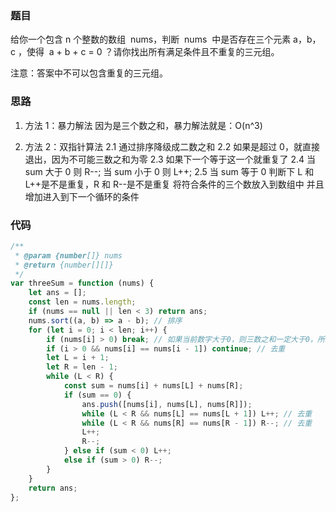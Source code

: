 ### 题目

给你一个包含 n 个整数的数组  nums，判断  nums  中是否存在三个元素 a，b，c ，使得  a + b + c = 0 ？请你找出所有满足条件且不重复的三元组。

注意：答案中不可以包含重复的三元组。

### 思路

1. 方法 1：暴力解法
   因为是三个数之和，暴力解法就是：O(n^3)

2. 方法 2：双指针算法
   2.1 通过排序降级成二数之和
   2.2 如果是超过 0，就直接退出，因为不可能三数之和为零
   2.3 如果下一个等于这一个就重复了
   2.4 当 sum 大于 0 则 R--; 当 sum 小于 0 则 L++;
   2.5 当 sum 等于 0
   判断下 L 和 L++是不是重复，R 和 R--是不是重复
   将符合条件的三个数放入到数组中
   并且增加进入到下一个循环的条件

### 代码

```js
/**
 * @param {number[]} nums
 * @return {number[][]}
 */
var threeSum = function (nums) {
    let ans = [];
    const len = nums.length;
    if (nums == null || len < 3) return ans;
    nums.sort((a, b) => a - b); // 排序
    for (let i = 0; i < len; i++) {
        if (nums[i] > 0) break; // 如果当前数字大于0，则三数之和一定大于0，所以结束循环
        if (i > 0 && nums[i] == nums[i - 1]) continue; // 去重
        let L = i + 1;
        let R = len - 1;
        while (L < R) {
            const sum = nums[i] + nums[L] + nums[R];
            if (sum == 0) {
                ans.push([nums[i], nums[L], nums[R]]);
                while (L < R && nums[L] == nums[L + 1]) L++; // 去重
                while (L < R && nums[R] == nums[R - 1]) R--; // 去重
                L++;
                R--;
            } else if (sum < 0) L++;
            else if (sum > 0) R--;
        }
    }
    return ans;
};
```
